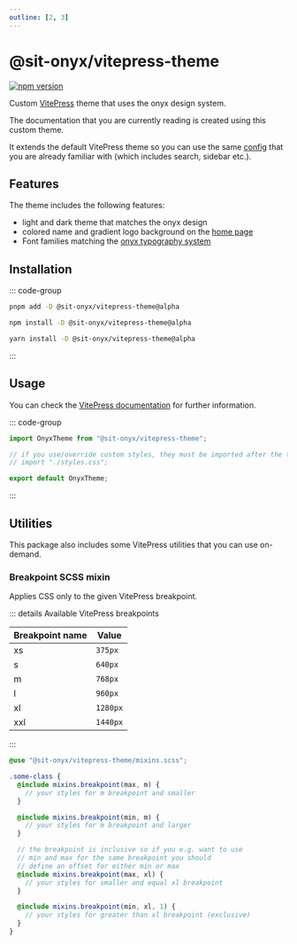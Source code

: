 ```yaml
---
outline: [2, 3]
---
```


<script lang="ts" setup>
import packageJson from "../../../../../packages/vitepress-theme/package.json";
</script>

# @sit-onyx/vitepress-theme

<div class="hide-external-link">

[![npm version](https://badge.fury.io/js/@sit-onyx%2Fvitepress-theme.svg)](https://www.npmjs.com/package/@sit-onyx/vitepress-theme)

</div>

Custom [VitePress](https://vitepress.dev) theme that uses the onyx design system.

The documentation that you are currently reading is created using this custom theme.

It extends the default VitePress theme so you can use the same [config](https://vitepress.dev/reference/default-theme-config) that you are already familiar with (which includes search, sidebar etc.).

## Features

The theme includes the following features:

- light and dark theme that matches the onyx design
- colored name and gradient logo background on the [home page](/)
- Font families matching the [onyx typography system](/components/typography)

## Installation

::: code-group

```sh [pnpm]
pnpm add -D @sit-onyx/vitepress-theme@alpha
```

```sh [npm]
npm install -D @sit-onyx/vitepress-theme@alpha
```

```sh [yarn]
yarn install -D @sit-onyx/vitepress-theme@alpha
```

:::

## Usage

You can check the [VitePress documentation](https://vitepress.dev/guide/custom-theme) for further information.

::: code-group

```ts [.vitepress/theme/index.ts]
import OnyxTheme from "@sit-onyx/vitepress-theme";

// if you use/override custom styles, they must be imported after the theme, e.g.
// import "./styles.css";

export default OnyxTheme;
```

:::

## Utilities

This package also includes some VitePress utilities that you can use on-demand.

### Breakpoint SCSS mixin

Applies CSS only to the given VitePress breakpoint.

::: details Available VitePress breakpoints

| Breakpoint name | Value    |
| --------------- | -------- |
| xs              | `375px`  |
| s               | `640px`  |
| m               | `768px`  |
| l               | `960px`  |
| xl              | `1280px` |
| xxl             | `1440px` |

:::

```scss
@use "@sit-onyx/vitepress-theme/mixins.scss";

.some-class {
  @include mixins.breakpoint(max, m) {
    // your styles for m breakpoint and smaller
  }

  @include mixins.breakpoint(min, m) {
    // your styles for m breakpoint and larger
  }

  // the breakpoint is inclusive so if you e.g. want to use
  // min and max for the same breakpoint you should
  // define an offset for either min or max
  @include mixins.breakpoint(max, xl) {
    // your styles for smaller and equal xl breakpoint
  }

  @include mixins.breakpoint(min, xl, 1) {
    // your styles for greater than xl breakpoint (exclusive)
  }
}
```

